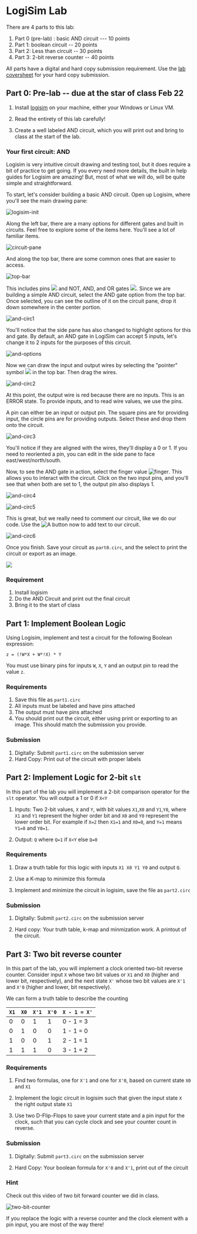# LogiSim Lab

There are 4 parts to this lab:

1. Part 0 (pre-lab) : basic AND circuit --- 10 points
2. Part 1: boolean circuit -- 20 points
3. Part 2: Less than circuit -- 30 points 
4. Part 3: 2-bit reverse counter -- 40 points


All parts have a digital and hard copy submission requirement. Use the [lab
coversheet](/rsc/lab_coversheet.pdf) for your hard copy submission.


## Part 0: Pre-lab -- due at the star of class Feb 22

1. Install [logisim](http://www.cburch.com/logisim/index.html) on your machine, either your Windows or Linux VM.  
2. Read the entirety of this lab carefully!

3. Create a well labeled AND circuit, which you will print out and bring to
   class at the start of the lab. 
   
   
### Your first circuit: AND

Logisim is very intuitive circuit drawing and testing tool, but it does require
a bit of practice to get going. If you every need more details, the built in
help guides for Logisim are amazing! But, most of what we will do, will be quite
simple and straightforward.

To start, let's consider building a basic AND circuit.  Open up Logisim, where
you'll see the main drawing pane:

![logisim-init](/imgs/logisim/logisim-init.png)

Along the left bar, there are a many options for different gates and built in
circuits. Feel free to explore some of the items here. You'll see a lot of
familiar items.

![circuit-pane](/imgs/logisim/circuit-pane.png)

And along the top bar, there are some common ones that are easier to access. 

![top-bar](/imgs/logisim/top-bar.png)

This includes pins ![](/imgs/logisim/pins) and NOT, AND, and OR gates
![](/imgs/logis/notandor.png). Since we are building a simple AND circuit, select
the AND gate option from the top bar. Once selected, you can see the outline of
it on the circuit pane, drop it down somewhere in the center portion. 

![and-circ1](/imgs/logisim/and-circ1.png)

You'll notice that the side pane has also changed to highlight options for this
and gate. By default, an AND gate in LogiSim can accept 5 inputs, let's change
it to 2 inputs for the purposes of this circuit.

![and-options](/imgs/logisim/and-options.pn)

Now we can draw the input and output wires by selecting the "pointer" symbol
![](/imgs/logisim/pointer.png) in the top bar. Then drag the wires.


![and-circ2](/imgs/logisim/and-circ2.png)

At this point, the output wire is red because there are no inputs. This is an
ERROR state. To provide inputs, and to read wire values, we use the pins. 

A pin can either be an input or output pin. The square pins are for providing
input, the circle pins are for providing outputs. Select these and drop them
onto the circuit.

![and-circ3](/imgs/logisim/and-circ3.png)

You'll notice if they are aligned with the wires, they'll display a 0 or 1. If
you need to reoriented a pin, you can edit in the side pane to face
east/west/north/south.

Now, to see the AND gate in action, select the finger value
![finger](/imgs/logisim/finger.png). This allows you to interact with the
circuit. Click on the two input pins, and you'll see that when both are set to
1, the output pin also displays 1.


![and-circ4](/imgs/logisim/and-circ4.png)

![and-circ5](/imgs/logisim/and-circ5.png)


This is great, but we really need to comment our circuit, like we do our
code. Use the ![A](/imgs/logisim/A.png) button now to add text to our circuit. 


![and-circ6](/imgs/logisim/and-circ6.png)

Once you finish. Save your circuit as `part0.circ`, and the select to print the
circuit or export as an image.

![](/imgs/logisim/and-circ.png)


### Requirement

1. Install logisim
2. Do the AND Circuit and print out the final circuit
3. Bring it to the start of class

## Part 1: Implement Boolean Logic

Using Logisim, implement and test a circuit for the following Boolean expression:

```
z = (!W*X + W*!X) * Y
```

You must use binary pins for inputs `W`, `X`, `Y` and an output pin to read the value `z`. 

### Requirements

1. Save this file as `part1.circ`
2. All inputs must be labeled and have pins attached
3. The output must have pins attached
4. You should print out the circuit, either using print or exporting to an
   image. This should match the submission you provide.

### Submission

1. Digitally: Submit `part1.circ` on the submission server
2. Hard Copy: Print out of the circuit with proper labels

## Part 2: Implement Logic for 2-bit `slt` 

In this part of the lab you will implement a 2-bit comparison operator for the
`slt` operator. You will output a 1 or 0 if `X<Y`

1. Inputs: Two 2-bit values, `X` and `Y`, with bit values `X1`,`X0` and
   `Y1`,`Y0`, where `X1` and `Y1` represent the higher order bit and `X0` and
   `Y0` represent the lower order bit. For example if `X=2` then `X1=1` and
   `X0=0`, and `Y=1` means `Y1=0` and `Y0=1`.
   
2. Output: `Q` where `Q=1` if `X<Y` else `Q=0`


### Requirements

1. Draw a truth table for this logic with inputs `X1 X0 Y1 Y0` and output `Q`. 

2. Use a K-map to minimize this formula

3. Implement and minimize the circuit in logisim, save the file as `part2.circ`


### Submission

1. Digitally: Submit `part2.circ` on the submission server

2. Hard copy: Your truth table, k-map and minmization work. A printout of the circuit. 


## Part 3: Two bit reverse counter


In this part of the lab, you will implement a clock oriented two-bit reverse
counter. Consider input `X` whose two bit values or `X1` and `X0` (higher and
lower bit, respectively), and the next state `X'` whose two bit values are `X'1`
and `X'0` (higher and lower, bit respectively).

We can form a truth table to describe the counting

| `X1` | `X0` | `X'1` | `X'0` | `X - 1 = X'` |
|------|------|-------|-------|--------------|
| 0    | 0    | 1     | 1     | 0 - 1 = 3    |
| 0    | 1    | 0     | 0     | 1 - 1 = 0    |
| 1    | 0    | 0     | 1     | 2 - 1 = 1    |
| 1    | 1    | 1     | 0     | 3 - 1 = 2    |


### Requirements

1. Find two formulas, one for `X'1` and one for `X'0`, based on current state `X0` and `X1`

2. Implement the logic circuit in logisim such that given the input state `X`
   the right output state `X1`

3. Use two D-Flip-Flops to save your current state and a pin input for the clock, such that you can
   cycle clock and see your counter count in reverse.
   
   
### Submission

1. Digitally: Submit `part3.circ` on the submission server


2. Hard Copy: Your boolean formula for `X'0` and `X'1`, print out of the circuit


### Hint

Check out this video of two bit forward counter we did in class. 

![two-bit-counter](/imgs/logisim/two-bit-counter.gif)

If you replace the logic with a reverse counter and the clock element with a pin
input, you are most of the way there! 



